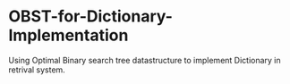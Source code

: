 # OBST-for-Dictionary-Implementation
Using Optimal Binary search tree datastructure to implement Dictionary in retrival system.
